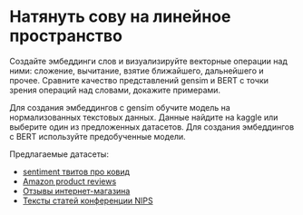 # Натянуть сову на линейное пространство

Создайте эмбеддинги слов и визуализируйте векторные операции над ними: сложение, вычитание, взятие ближайшего, дальнейшего и прочее. Сравните качество представлений gensim и BERT с точки зрения операций над словами, докажите примерами.

Для создания эмбеддингов с gensim обучите модель на нормализованных текстовых данных. Данные найдите на kaggle или выберите один из предложенных датасетов. Для создания эмбеддингов с BERT используйте предобученные модели.

Предлагаемые датасеты:
 - [sentiment твитов про ковид](https://www.kaggle.com/datatattle/covid-19-nlp-text-classification)
 - [Amazon product reviews](https://www.kaggle.com/kashnitsky/hierarchical-text-classification)
 - [Отзывы интернет-магазина](https://www.kaggle.com/shymammoth/shopee-reviews)
 - [Тексты статей конференции NIPS](https://www.kaggle.com/rowhitswami/nips-papers-1987-2019-updated?select=papers.csv)

